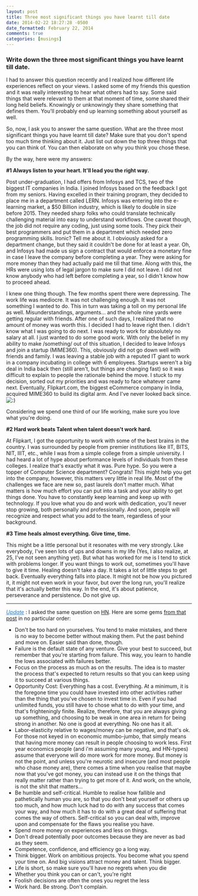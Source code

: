 ```yaml
---
layout: post
title: Three most significant things you have learnt till date
date: 2014-02-22 18:27:28 -0500
date_formatted: February 22, 2014
comments: true
categories: [musings]
---
```

<h3>Write down the three most significant things you have learnt till date.</h3>

<p>I had to answer this question recently and I realized how different life experiences reflect on your views. I asked some of my friends this question and it was really interesting to hear what others had to say. Some said things that were relevant to them at that moment of time, some shared their long held beliefs. Knowingly or unknowingly they share something that defines them. You'll probably end up learning something about yourself as well.  </p>
<p>So, now, I ask you to answer the same question. What are the three most significant things you have learnt till date? Make sure that you don't spend too much time thinking about it. Just list out down the top three things that you can think of. You can then elaborate on why you think you chose these. </p>
<p>By the way, here were my answers: </p>
<p><strong>#1 Always listen to your heart. It'll lead you the right way. </strong><br />
<span id="more-263"></span></p>
<!--more-->
<p>Post under-graduation, I had offers from Infosys and TCS, two of the biggest IT companies in India. I joined Infosys based on the feedback I got from my seniors. Having excelled in their training program, they decided to place me in a department called LERN. Infosys was entering into the e-learning market, a $50 Billion industry, which is likely to double in size before 2015. They needed sharp folks who could translate technically challenging material into easy to understand workflows. One caveat though, the job did not require any coding, just using some tools. They pick their best programmers and put them in a department which needed zero programming skills. Ironic? Tell me about it. I obviously asked for a department change, but they said it couldn't be done for at least a year. Oh, and Infosys had made us sign a contract that would enforce a monetary fine in case I leave the company before completing a year. They were asking for more money than they had actually paid me till that time. Along with this, the HRs were using lots of legal jargon to make sure I did not leave. I did not know anybody who had left before completing a year, so I didn't know how to proceed ahead.
</p>
<p>I knew one thing though. The few months spent there were depressing. The work life was mediocre. It was not challenging enough. It was not something I wanted to do. This in turn was taking a toll on my personal life as well. Misunderstandings, arguments… and the whole nine yards were getting regular with friends. After one of such days, I realized that no amount of money was worth this. I decided I had to leave right then. I didn't know what I was going to do next. I was ready to work for absolutely no salary at all. I just wanted to do some good work. With only the belief in my ability to make /something/ out of this situation, I decided to leave Infosys and join a startup (MIME360). This, obviously did not go down well with friends and family. I was leaving a stable job with a reputed IT giant  to work in a company incubating in college with 6 employees. Startups weren't a big deal in India back then (still aren't, but things are changing fast) so it was difficult to explain to people the rationale behind the move. I stuck to my decision, sorted out my priorities and was ready to face whatever came next. Eventually, Flipkart.com, the biggest eCommerce company in India, acquired MIME360 to build its digital arm. And I've never looked back since. <img src="http://www.deepmusings.com/wp-includes/images/smilies/icon_smile.gif" alt=":)" class="wp-smiley" />
</p>
<p>
Considering we spend one third of our life working, make sure you love what you're doing.
</p>
<p><strong>#2 Hard work beats Talent when talent doesn't work hard.</strong></p>
<p>At Flipkart, I got the opportunity to work with some of the best brains in the country. I was surrounded by people from premier institutions like IIT, BITS, NIT, IIIT, etc., while I was from a simple college from a simple university. I had heard a lot of hype about performance levels of individuals from these colleges. I realize that's exactly what it was. Pure hype. So you were a topper of Computer Science department? Congrats! This might help you get into the company, however, this matters very little in real life. Most of the challenges we face are new so, past laurels don't matter much. What matters is how much effort you can put into a task and your ability to get things done. You have to constantly keep learning and keep up with technology. If you love what you do and work with dedication, you'll never stop growing, both personally and professionally. And soon, people will recognize and respect what you add to the team, regardless of your background. </p>
<p><strong>#3 Time heals almost everything. Give time, time. </strong></p>
<p>This might be a little personal but it resonates with me very strongly. Like everybody, I've seen lots of ups and downs in my life (Yes, I also realize, at 25, I've not seen anything yet). But what has worked for me is I tend to stick with problems longer. If you want things to work out, sometimes you'll have to give it time. Healing doesn't take a day. It takes a lot of little steps to get back. Eventually everything falls into place. It might not be how you pictured it, it might not even work in your favor, but over the long run, you'll realize that it's actually better this way. In the end, it's about patience, perseverance and persistence. Do not give up. </p>
<hr />

<p><font color="#1F7DE0"><u><i>Update</i></u></font> : I asked the same question on <a href="https://news.ycombinator.com/news" title="HN" target="_blank">HN</a>. Here are some gems <a href="https://news.ycombinator.com/item?id=7281635" title="Ask HN" target="_blank">from that post</a> in no particular order: </p>
<ul>
<li> Don't be too hard on yourselves. You tend to make mistakes, and there is no way to become better without making them. Put the past behind and move on. Easier said than done, though.</li>
<li> Failure is the default state of any venture. Give your best to succeed, but remember that you're starting from failure. This way, you learn to handle the lows associated with failures better.</li>
<li> Focus on the process as much as on the results. The idea is to master the process that's expected to return results so that you can keep using it to succeed at various things. </li>
<li> Opportunity Cost: Everything has a cost. Everything. At a minimum, it is the foregone time you could have invested into other activities rather than the thing that you've chosen to invest time in. Even if you had unlimited funds, you still have to chose what to do with your time, and that's frighteningly finite. Realize, therefore, that you are always giving up something, and choosing to be weak in one area in return for being strong in another. No one is good at everything. No one has it all.</li>
<li> Labor-elasticity relative to wages/money can be negative, and that's ok. For those not keyed in on economic mumbo-jumbo, that simply means that having more money can result in people choosing to work less. First year economics people (and i'm assuming many young, and HN-types) assume that everyone will do more work for more money. But money is not the point, and unless you're neurotic and insecure (and most people who chase money are), there comes a time when you realise that maybe now that you've got money, you can instead use it on the things that really matter rather than trying to get more of it. And work, on the whole, is not the shit that matters...</li>
<li> Be humble and self-critical. Humble to realise how fallible and pathetically human you are, so that you don't beat yourself or others up too much, and how much luck had to do with any success that comes your way, and how much it has to do with a great deal of suffering that comes the way of others. Self-critical so you can deal with, improve upon and compensate for the flaws you realise you have.</li>
<li>Spend more money on experiences and less on things.</li>
<li>Don't dread potentially poor outcomes because they are never as bad as they seem. </li>
<li>Competence, confidence, and efficiency go a long way.</li>
<li> Think bigger. Work on ambitious projects. You become what you spend your time on. And big visions attract money and talent. Think bigger.</li>
<li> Life is short, so make sure you'll have no regrets when you die</li>
<li> Whether you think you can or can't, you're right </li>
<li> Foolish decisions are often the ones you regret the less </li>
<li>Work hard. Be strong. Don't complain.</li>
</ul>